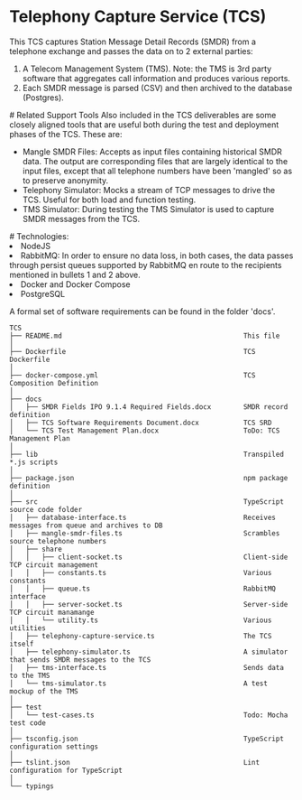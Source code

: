 # Telephony Capture Service (TCS)
This TCS captures Station Message Detail Records (SMDR) from a telephone exchange and passes the data on to 2 external parties:
<ol>
<li>A Telecom Management System (TMS).  Note: the TMS is 3rd party software that aggregates call information and produces various reports.</li>
<li>Each SMDR message is parsed (CSV) and then archived to the database (Postgres).</li>
</ol>
# Related Support Tools
Also included in the TCS deliverables are some closely aligned tools that are useful both during the test and deployment phases of the TCS.  These are:
<ul>
<li>Mangle SMDR Files: Accepts as input files containing historical SMDR data.  The output are corresponding files that are largely identical to the input files, except that all telephone numbers have been 'mangled' so as to preserve anonymity.</li>
<li>Telephony Simulator: Mocks a stream of TCP messages to drive the TCS.  Useful for both load and function testing.</li>
<li>TMS Simulator: During testing the TMS Simulator is used to capture SMDR messages from the TCS.</li>
</ul>
# Technologies:
<li>NodeJS</li>
<li>RabbitMQ: In order to ensure no data loss, in both cases, the data passes through persist queues supported by RabbitMQ en route to the recipients mentioned in bullets 1 and 2 above.</li>
<li>Docker and Docker Compose</li>
<li>PostgreSQL</li>
</ul>

A formal set of software requirements can be found in the folder 'docs'. 

```
TCS
├── README.md                                             This file
│
├── Dockerfile                                            TCS Dockerfile
│
├── docker-compose.yml                                    TCS Composition Definition
│
├── docs
│   ├── SMDR Fields IPO 9.1.4 Required Fields.docx        SMDR record definition
│   ├── TCS Software Requirements Document.docx           TCS SRD
│   └── TCS Test Management Plan.docx                     ToDo: TCS Management Plan
│
├── lib                                                   Transpiled *.js scripts
│
├── package.json                                          npm package definition
│
├── src                                                   TypeScript source code folder
│   ├── database-interface.ts                             Receives messages from queue and archives to DB
│   ├── mangle-smdr-files.ts                              Scrambles source telephone numbers
│   ├── share
│   │   ├── client-socket.ts                              Client-side TCP circuit management
│   │   ├── constants.ts                                  Various constants
│   │   ├── queue.ts                                      RabbitMQ interface
│   │   ├── server-socket.ts                              Server-side TCP circuit manamange
│   │   └── utility.ts                                    Various utilities
│   ├── telephony-capture-service.ts                      The TCS itself
│   ├── telephony-simulator.ts                            A simulator that sends SMDR messages to the TCS
│   ├── tms-interface.ts                                  Sends data to the TMS
│   └── tms-simulator.ts                                  A test mockup of the TMS
│
├── test
│   └── test-cases.ts                                     Todo: Mocha test code
│
├── tsconfig.json                                         TypeScript configuration settings
│
├── tslint.json                                           Lint configuration for TypeScript
│
└── typings                                
```

